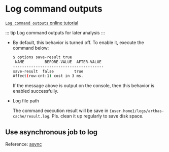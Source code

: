 # Log command outputs

[`Log command outputs` online tutorial](https://arthas.aliyun.com/doc/arthas-tutorials.html?language=en&id=save-log)

::: tip
Log command outputs for later analysis
:::

- By default, this behavior is turned off. To enable it, execute the command below:

  ```bash
  $ options save-result true
   NAME         BEFORE-VALUE  AFTER-VALUE
  ----------------------------------------
  save-result  false         true
  Affect(row-cnt:1) cost in 3 ms.
  ```

  If the message above is output on the console, then this behavior is enabled successfully.

- Log file path

  The command execution result will be save in `{user.home}/logs/arthas-cache/result.log`. Pls. clean it up regularly to save disk space.

## Use asynchronous job to log

Reference: [async](async.md)
